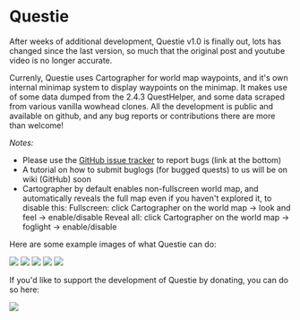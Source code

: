 # Questie
After weeks of additional development, Questie v1.0 is finally out, lots has changed since the last version, so much that the original post and youtube video is no longer accurate.

Currenly, Questie uses Cartographer for world map waypoints, and it's own internal minimap system to display waypoints on the minimap. It makes use of some data dumped from the 2.4.3 QuestHelper, and some data scraped from various vanilla wowhead clones. All the development is public and available on github, and any bug reports or contributions there are more than welcome!

*Notes:*
- Please use the <a href="https://github.com/AeroScripts/QuestieDev/issues">GitHub issue tracker</a> to report bugs (link at the bottom)
- A tutorial on how to submit buglogs (for bugged quests) to us will be on wiki (GitHub) soon
- Cartographer by default enables non-fullscreen world map, and automatically reveals the full map even if you haven't explored it, to disable this:
Fullscreen: click Cartographer on the world map -> look and feel -> enable/disable
Reveal all: click Cartographer on the world map -> foglight -> enable/disable

Here are some example images of what Questie can do:

<img src="http://i.imgur.com/iYna778.png"/>

<img src="http://i.imgur.com/qbTepxD.png"/>

<img src="http://i.imgur.com/I49Saph.png"/>

<img src="http://i.imgur.com/QYsK4ix.png"/>

<img src="http://i.imgur.com/tpjeodc.png"/>



If you'd like to support the development of Questie by donating, you can do so here:

<a href='https://www.paypal.com/cgi-bin/webscr?cmd=_donations&business=aero1861%40gmail%2ecom&lc=CA&item_name=Questie%20Devs&currency_code=USD&bn=PP%2dDonationsBF%3abtn_donate_LG%2egif%3aNonHosted'><img src="https://www.paypalobjects.com/en_US/i/btn/btn_donate_LG.gif"/></a>

